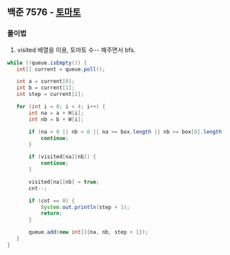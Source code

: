 ## 백준 7576 - [토마토](https://www.acmicpc.net/problem/7576)
 
 
 ### 풀이법
 
 1. visited 배열을 이용, 토마토 수-- 해주면서 bfs.
 
 ```JAVA
while (!queue.isEmpty()) {
    int[] current = queue.poll();

    int a = current[0];
    int b = current[1];
    int step = current[2];

    for (int i = 0; i < 4; i++) {
        int na = a + H[i];
        int nb = b + W[i];

        if (na < 0 || nb < 0 || na >= box.length || nb >= box[0].length) {
            continue;
        }

        if (visited[na][nb]) {
            continue;
        }

        visited[na][nb] = true;
        cnt--;

        if (cnt == 0) {
            System.out.println(step + 1);
            return;
        }

        queue.add(new int[]{na, nb, step + 1});
    }
}
```